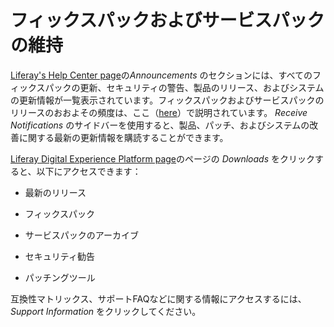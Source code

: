 # フィックスパックおよびサービスパックの維持[](id=keeping-up-with-fix-packs-and-service-packs)

[Liferay's Help Center page](https://help.liferay.com/hc)の*Announcements* のセクションには、すべてのフィックスパックの更新、セキュリティの警告、製品のリリース、およびシステムの更新情報が一覧表示されています。フィックスパックおよびサービスパックのリリースのおおよその頻度は、ここ（[here](/discover/deployment/-/knowledge_base/7-1/patching-basics)）で説明されています。
*Receive Notifications* のサイドバーを使用すると、製品、パッチ、およびシステムの改善に関する最新の更新情報を購読することができます。



[Liferay Digital Experience Platform page](https://help.liferay.com/hc/en-us/categories/360000872531)のページの *Downloads* をクリックすると、以下にアクセスできます：

- 最新のリリース

- フィックスパック

- サービスパックのアーカイブ

- セキュリティ勧告

- パッチングツール


互換性マトリックス、サポートFAQなどに関する情報にアクセスするには、*Support Information* をクリックしてください。
